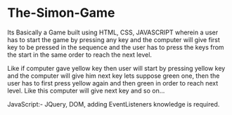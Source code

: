 # The-Simon-Game

Its Basically a Game built using HTML, CSS, JAVASCRIPT wherein a user has to start the game by pressing any key and the computer will give first key to be pressed in the sequence and the user has to press the keys from the start in the same order to reach the next level.

Like if computer gave yellow key then user will start by pressing yellow key and the computer will give him next key lets suppose green one, then the user has to first press yellow again  and then green in order to reach next level. Like this computer will give next key and so on...

JavaScript:- JQuery, DOM, adding EventListeners knowledge is required.
